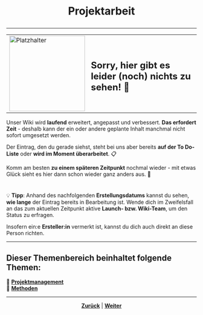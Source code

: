 # <p align="center">Projektarbeit</p>

<!-- Einleitung zum Thema und Kapitelübersicht 

-> auch hier dringende inhaltliche Überarbeitung insbesondere hinsichtlich des Themas 01-projektmanagement notwendig-->

---

<div align="center">
  <table>
    <tr>
      <td>
        <img src="https://github.com/user-attachments/assets/69b70f12-916c-4167-8920-c6055f5903d5" alt="Platzhalter" width="200">
      </td>
      <td>
        <h2>Sorry, hier gibt es leider (noch) nichts zu sehen! 👀</h2>
      </td>
    </tr>
  </table>
</div>

Unser Wiki wird **laufend** erweitert, angepasst und verbessert. **Das erfordert Zeit** - deshalb kann der ein oder andere geplante Inhalt manchmal nicht sofort umgesetzt werden.

Der Eintrag, den du gerade siehst, steht bei uns aber bereits **auf der To Do-Liste** oder **wird im Moment überarbeitet**. 📋

Komm am besten **zu einem späteren Zeitpunkt** nochmal wieder - mit etwas Glück sieht es hier dann schon wieder ganz anders aus. 🚀

#

💡 **Tipp**: Anhand des nachfolgenden **Erstellungsdatums** kannst du sehen, **wie lange** der Eintrag bereits in Bearbeitung ist. Wende dich im Zweifelsfall an das zum aktuellen Zeitpunkt aktive **Launch- bzw. Wiki-Team**, um den Status zu erfragen.

Insofern ein:e **Ersteller:in** vermerkt ist, kannst du dich auch direkt an diese Person richten.


---

**Dieser Themenbereich beinhaltet folgende Themen:**
---

🔹 [**Projektmanagement**](/docs/07-methoden_und_projekte/01-projektmanagement/README.md)<br>
🔹 [**Methoden**](/docs/07-methoden_und_projekte/02-methoden/README.md) <br>

---

<p align="center">
<a href="/docs/06-entwicklung/08-cms/08-tools_ressourcen/README.md"><strong>Zurück</strong></a> | 
<a href="/docs/07-methoden_und_projekte/01-projektmanagement/README.md"><strong>Weiter</strong></a>
</p>
